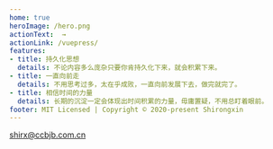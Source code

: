 ```yaml
---
home: true
heroImage: /hero.png
actionText:  →
actionLink: /vuepress/
features:
- title: 持久化思想
  details: 不论内容多么庞杂只要你肯持久化下来，就会积累下来。
- title: 一直向前走
  details: 不用思考过多，太在乎成败，一直向前发展下去，做完就完了。
- title: 相信时间的力量
  details: 长期的沉淀一定会体现出时间积累的力量，毋庸置疑，不用总盯着眼前。
footer: MIT Licensed | Copyright © 2020-present Shirongxin
---
```


shirx@ccbjb.com.cn